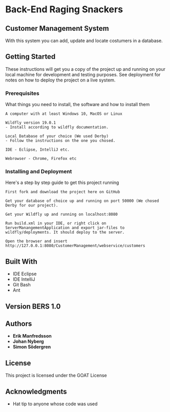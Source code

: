 # Back-End Raging Snackers

## Customer Management System

With this system you can add, update and locate costumers in a database.

## Getting Started

These instructions will get you a copy of the project up and running on your local machine for development and testing purposes. See deployment for notes on how to deploy the project on a live system.

### Prerequisites

What things you need to install, the software and how to install them

```
A computer with at least Windows 10, MacOS or Linux
```

```
Wildfly version 19.0.1
- Install according to wildfly documentation. 
```

```
Local Database of your choice (We used Derby)
- Follow the instructions on the one you chosed. 
```

```
IDE - Eclipse, IntelliJ etc. 
```

```
Webrowser - Chrome, Firefox etc
```

### Installing and Deployment

Here's a step by step guide to get this project running 


```
First fork and download the project here on GitHub 
```

```
Get your database of choice up and running on port 50000 (We chosed Derby for our project).
```

```
Get your Wildfly up and running on localhost:8080
```

```
Run build.xml in your IDE, or right click on ServerManangementApplication and export jar-files to wildfly/deployments. It should deploy to the server. 
```

```
Open the browser and insert http://127.0.0.1:8080/CustomerManagement/webservice/customers 
```

## Built With

* IDE Eclipse 
* IDE IntelliJ
* Git Bash 
* Ant

## Version BERS 1.0 

## Authors 
* **Erik Manfredsson** 
* **Johan Nyberg** 
* **Simon Södergren** 


## License

This project is licensed under the GOAT License 

## Acknowledgments

* Hat tip to anyone whose code was used
